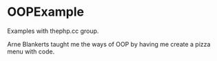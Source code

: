 # OOPExample
Examples with thephp.cc group. 

Arne Blankerts taught me the ways of OOP by having me create a pizza menu with code. 
